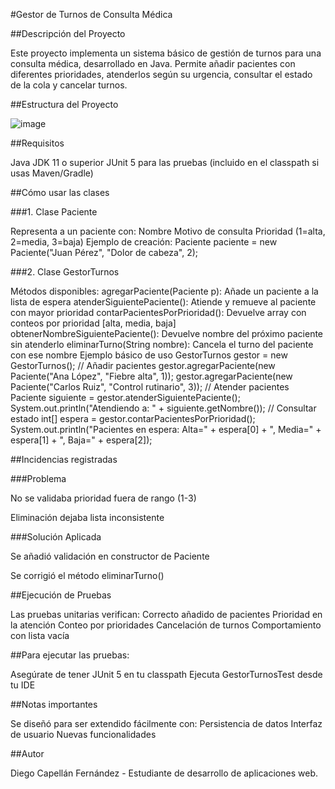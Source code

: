 #Gestor de Turnos de Consulta Médica


##Descripción del Proyecto

Este proyecto implementa un sistema básico de gestión de turnos para una consulta médica, desarrollado en Java. Permite añadir pacientes con diferentes prioridades, atenderlos según su urgencia, consultar el estado de la cola y cancelar turnos.


##Estructura del Proyecto

![image](https://github.com/user-attachments/assets/68140209-fd5f-426b-9de5-bfa6d11ad4a6)


    
##Requisitos

Java JDK 11 o superior
JUnit 5 para las pruebas (incluido en el classpath si usas Maven/Gradle)


##Cómo usar las clases

###1. Clase Paciente

Representa a un paciente con:
Nombre
Motivo de consulta
Prioridad (1=alta, 2=media, 3=baja)
Ejemplo de creación:
Paciente paciente = new Paciente("Juan Pérez", "Dolor de cabeza", 2);

###2. Clase GestorTurnos

Métodos disponibles:
agregarPaciente(Paciente p): Añade un paciente a la lista de espera
atenderSiguientePaciente(): Atiende y remueve al paciente con mayor prioridad
contarPacientesPorPrioridad(): Devuelve array con conteos por prioridad [alta, media, baja]
obtenerNombreSiguientePaciente(): Devuelve nombre del próximo paciente sin atenderlo
eliminarTurno(String nombre): Cancela el turno del paciente con ese nombre
Ejemplo básico de uso
GestorTurnos gestor = new GestorTurnos();
// Añadir pacientes
gestor.agregarPaciente(new Paciente("Ana López", "Fiebre alta", 1));
gestor.agregarPaciente(new Paciente("Carlos Ruiz", "Control rutinario", 3));
// Atender pacientes
Paciente siguiente = gestor.atenderSiguientePaciente();
System.out.println("Atendiendo a: " + siguiente.getNombre());
// Consultar estado
int[] espera = gestor.contarPacientesPorPrioridad();
System.out.println("Pacientes en espera: Alta=" + espera[0] + ", Media=" + espera[1] + ", Baja=" + espera[2]);


##Incidencias registradas

###Problema

No se validaba prioridad fuera de rango (1-3)	

Eliminación dejaba lista inconsistente	

###Solución Aplicada

Se añadió validación en constructor de Paciente

Se corrigió el método eliminarTurno()


##Ejecución de Pruebas

Las pruebas unitarias verifican:
Correcto añadido de pacientes
Prioridad en la atención
Conteo por prioridades
Cancelación de turnos
Comportamiento con lista vacía

##Para ejecutar las pruebas:

Asegúrate de tener JUnit 5 en tu classpath
Ejecuta GestorTurnosTest desde tu IDE

##Notas importantes

Se diseñó para ser extendido fácilmente con:
Persistencia de datos
Interfaz de usuario
Nuevas funcionalidades


##Autor

Diego Capellán Fernández - Estudiante de desarrollo de aplicaciones web.
